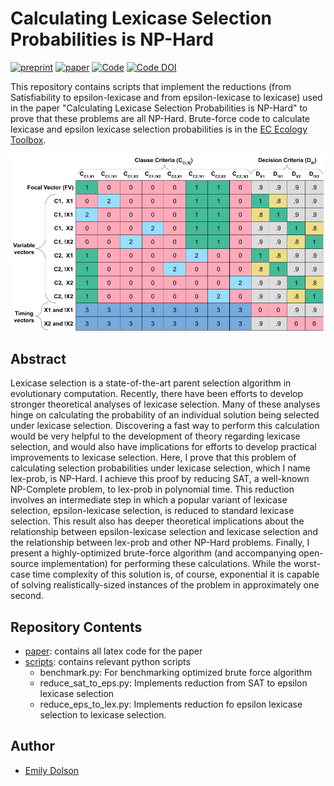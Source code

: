 # Calculating Lexicase Selection Probabilities is NP-Hard

[![preprint](https://img.shields.io/badge/preprint-arXiv:2301.06724-brightgreen)](https://arxiv.org/abs/2301.06724)
[![paper](https://img.shields.io/badge/published%20in-GECCO%2023-yellow)](https://dl.acm.org/doi/10.1145/3583131.3590356)
[![Code](https://github.com/emilydolson/lex-prob-is-np-hard/actions/workflows/python-app.yml/badge.svg)](https://github.com/emilydolson/lex-prob-is-np-hard/actions/workflows/python-app.yml)
[![Code DOI](https://zenodo.org/badge/630644309.svg)](https://zenodo.org/badge/latestdoi/630644309)

This repository contains scripts that implement the reductions (from Satisfiability to epsilon-lexicase and from epsilon-lexicase to lexicase) used in the paper "Calculating Lexicase Selection Probabilities is NP-Hard" to prove that these problems are all NP-Hard. Brute-force code to calculate lexicase and epsilon lexicase selection probabilities is in the [EC Ecology Toolbox](https://github.com/emilydolson/ec_ecology_toolbox).

![Example reduction from Satisfiability to Epsilon Lexicase Selection](paper/figs/SAT_to_eps_example.png)

## Abstract

Lexicase selection is a state-of-the-art parent selection algorithm in evolutionary computation.
Recently, there have been efforts to develop stronger theoretical analyses of lexicase selection.
Many of these analyses hinge on calculating the probability of an individual solution being selected under lexicase selection. Discovering a fast way to perform this calculation would be very helpful to the development of theory regarding lexicase selection, and  would also have implications for efforts to develop practical improvements to lexicase selection. Here, I prove that this problem of calculating selection probabilities under lexicase selection, which I name lex-prob, is NP-Hard. I achieve this proof by reducing SAT, a well-known NP-Complete problem, to lex-prob in polynomial time. This reduction involves an intermediate step in which a popular variant of lexicase selection, epsilon-lexicase selection, is reduced to standard lexicase selection. This result also has deeper theoretical implications about the relationship between epsilon-lexicase selection and lexicase selection and the relationship between lex-prob and other NP-Hard problems. Finally, I present a highly-optimized brute-force algorithm (and accompanying open-source implementation) for performing these calculations. While the worst-case time complexity of this solution is, of course, exponential it is capable of solving realistically-sized instances of the problem in approximately one second.

## Repository Contents

- [paper](/paper): contains all latex code for the paper
- [scripts](/scripts): contains relevant python scripts
  - benchmark.py: For benchmarking optimized brute force algorithm
  - reduce_sat_to_eps.py: Implements reduction from SAT to epsilon lexicase selection
  - reduce_eps_to_lex.py: Implements reduction fo epsilon lexicase selection to lexicase selection.

## Author

- [Emily Dolson](https://emilyldolson.com)
